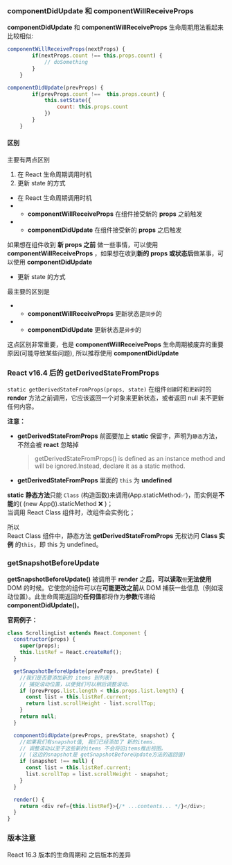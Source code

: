 ### componentDidUpdate 和 componentWillReceiveProps

**componentDidUpdate** 和 **componentWillReceiveProps** 生命周期用法看起来比较相似:

```js
componentWillReceiveProps(nextProps) {
        if(nextProps.count !== this.props.count) {
            // doSomething
        }
    }
```

```js
componentDidUpdate(prevProps) {
        if(prevProps.count !==  this.props.count) {
            this.setState({
                count: this.props.count
            })
        }
    }
```

#### 区别

主要有两点区别

1. 在 React 生命周期调用时机
2. 更新 state 的方式

- 在 React 生命周期调用时机
- - **componentWillReceiveProps** 在组件接受新的 **props** 之前触发
- - **componentDidUpdate** 在组件接受新的 **props** 之后触发

如果想在组件收到 **新 props 之前** 做一些事情，可以使用 **componentWillReceiveProps** ，如果想在收到**新的 props 或状态后**做某事，可以使用 **componentDidUpdate**

- 更新 state 的方式

最主要的区别是

- - **componentWillReceiveProps** 更新状态是`同步`的
- - **componentDidUpdate** 更新状态是`异步`的

这点区别非常重要，也是 **componentWillReceiveProps** 生命周期被废弃的重要原因(可能导致某些问题), 所以推荐使用 **componentDidUpdate**

### React v16.4 后的 getDerivedStateFromProps

`static getDerivedStateFromProps(props, state)` 在组件`创建`时和`更新`时的 **render** 方法之前调用，它应该返回一个对象来更新状态，或者返回 null 来不更新任何内容。

**注意：**

- **getDerivedStateFromProps** 前面要加上 **static** 保留字，声明为`静态`方法，不然会被 **react** 忽略掉
  > getDerivedStateFromProps() is defined as an instance method and will be ignored.Instead, declare it as a static method.
- **getDerivedStateFromProps** 里面的 `this` 为 **undefined**

**static** **静态方法**只能 `Class` (构造函数)来调用(App.staticMethod✅)，而实例是**不能**的( (new App()).staticMethod ❌ )；<br/>
当调用 React Class 组件时，改组件会实例化；

所以<br/>
React Class 组件中，静态方法 **getDerivedStateFromProps** 无权访问 **Class 实例** 的`this`，即 this 为 undefined。

### getSnapshotBeforeUpdate

**getSnapshotBeforeUpdate()** 被调用于 **render** 之**后**，**可以读取**`但`**无法使用**DOM 的时候。它使您的组件可以在**可能更改之前**从 DOM 捕获一些信息（例如滚动位置）。此生命周期返回的**任何值**都将作为**参数**传递给 **componentDidUpdate()**。

**官网例子：**

```js
class ScrollingList extends React.Component {
  constructor(props) {
    super(props);
    this.listRef = React.createRef();
  }

  getSnapshotBeforeUpdate(prevProps, prevState) {
    //我们是否要添加新的 items 到列表?
    // 捕捉滚动位置，以便我们可以稍后调整滚动.
    if (prevProps.list.length < this.props.list.length) {
      const list = this.listRef.current;
      return list.scrollHeight - list.scrollTop;
    }
    return null;
  }

  componentDidUpdate(prevProps, prevState, snapshot) {
    //如果我们有snapshot值, 我们已经添加了 新的items.
    // 调整滚动以至于这些新的items 不会将旧items推出视图。
    // (这边的snapshot是 getSnapshotBeforeUpdate方法的返回值)
    if (snapshot !== null) {
      const list = this.listRef.current;
      list.scrollTop = list.scrollHeight - snapshot;
    }
  }

  render() {
    return <div ref={this.listRef}>{/* ...contents... */}</div>;
  }
}
```

### 版本注意

React 16.3 版本的生命周期和 之后版本的差异